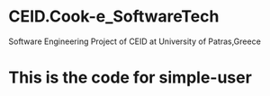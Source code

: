 # CEID.Cook-e_SoftwareTech
Software Engineering Project of CEID at University of Patras,Greece

# This is the code for simple-user